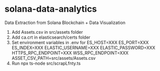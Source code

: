 # solana-data-analytics
Data Extraction from Solana Blockchain + Data Visualization

1. Add Assets.csv in src/assets folder
2. Add ca.crt in elasticsearch/certs folder
3. Set environment variables in .env for 
ES_HOST=XXX
ES_PORT=XXX
ES_INDEX=XXX
ELASTIC_USERNAME=XXX
ELASTIC_PASSWORD=XXX
HTTPS_RPC_ENDPOINT=XXX
WSS_RPC_ENDPOINT=XXX
ASSET_CSV_PATH=src/assets/Assets.csv
4. Run npx ts-node src/scrapLfnty.ts
